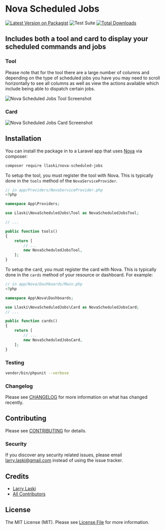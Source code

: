 # Nova Scheduled Jobs

[![Latest Version on Packagist](https://img.shields.io/packagist/v/llaski/nova-scheduled-jobs.svg?style=flat-square)](https://packagist.org/packages/llaski/nova-scheduled-jobs)
![Test Suite](https://github.com/llaski/nova-scheduled-jobs/actions/workflows/tests.yml/badge.svg)
[![Total Downloads](https://img.shields.io/packagist/dt/llaski/nova-scheduled-jobs.svg?style=flat-square)](https://packagist.org/packages/llaski/nova-scheduled-jobs)

## Includes both a tool and card to display your scheduled commands and jobs

### Tool

Please note that for the tool there are a large number of columns and depending on the type of scheduled jobs you have you may need to scroll horizontally to see all columns as well as view the actions available which include being able to dispatch certain jobs.

![Nova Scheduled Jobs Tool Screenshot](https://raw.githubusercontent.com/llaski/nova-scheduled-jobs/master/screenshots/Tool.png)

### Card

![Nova Scheduled Jobs Card Screenshot](https://raw.githubusercontent.com/llaski/nova-scheduled-jobs/master/screenshots/Card.png)

## Installation

You can install the package in to a Laravel app that uses [Nova](https://nova.laravel.com) via
composer:

```bash
composer require llaski/nova-scheduled-jobs
```

To setup the tool, you must register the tool with Nova. This is typically done in the `tools`
method of the `NovaServiceProvider`.

```php
// in app/Providers/NovaServiceProvider.php
<?php

namespace App\Providers;

use Llaski\NovaScheduledJobs\Tool as NovaScheduledJobsTool;

// ...

public function tools()
{
    return [
        // ...
        new NovaScheduledJobsTool,
    ];
}
```

To setup the card, you must register the card with Nova. This is typically done in the `cards`
method of your resource or dashboard. For example:

```php
// in app/Nova/Dashboards/Main.php
<?php

namespace App\Nova\Dashboards;

use Llaski\NovaScheduledJobs\Card as NovaScheduledJobsCard;
// ...

public function cards()
{
    return [
        // ...
        new NovaScheduledJobsCard,
    ];
}
```

### Testing

```zsh
vendor/bin/phpunit --verbose
```

### Changelog

Please see [CHANGELOG](CHANGELOG.md) for more information on what has changed recently.

## Contributing

Please see [CONTRIBUTING](CONTRIBUTING.md) for details.

### Security

If you discover any security related issues, please email larry.laski@gmail.com instead of using the
issue tracker.

## Credits

-   [Larry Laski](https://github.com/llaski)
-   [All Contributors](../../contributors)

## License

The MIT License (MIT). Please see [License File](LICENSE.md) for more information.

